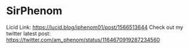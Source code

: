 # SirPhenom


Licid Link: https://lucid.blog/iphenom01/post/1566513644
Check out my twitter latest post: https://twitter.com/am_phenom/status/1164670919287234560

